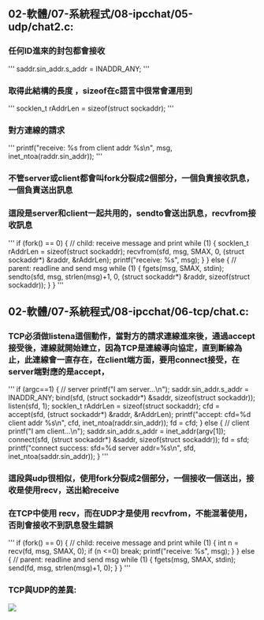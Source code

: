 ## 02-軟體/07-系統程式/08-ipcchat/05-udp/chat2.c:


### 任何ID進來的封包都會接收
'''
 saddr.sin_addr.s_addr = INADDR_ANY;
'''

### 取得此結構的長度 ，sizeof在c語言中很常會運用到
'''
 socklen_t rAddrLen = sizeof(struct sockaddr);
'''

###  對方連線的請求

'''
printf("receive: %s from client addr %s\n", msg, inet_ntoa(raddr.sin_addr));
'''

### 不管server或client都會叫fork分裂成2個部分，一個負責接收訊息，一個負責送出訊息

### 這段是server和client一起共用的，sendto會送出訊息，recvfrom接收訊息

'''
  if (fork() == 0) {
        // child: receive message and print
        while (1) {
            socklen_t rAddrLen = sizeof(struct sockaddr);
            recvfrom(sfd, msg, SMAX, 0, (struct sockaddr*) &raddr, &rAddrLen);
            printf("receive: %s", msg);
        }
    } else {
        // parent: readline and send msg
        while (1) {
            fgets(msg, SMAX, stdin);
            sendto(sfd, msg, strlen(msg)+1, 0, (struct sockaddr*) &raddr, sizeof(struct sockaddr));
        }
    }
'''

## 02-軟體/07-系統程式/08-ipcchat/06-tcp/chat.c:

### TCP必須做listena這個動作，當對方的請求連線進來後，通過accept接受後，連線就開始建立，因為TCP是連線導向協定，直到斷線為止，此連線會一直存在，在client端方面，要用connect接受，在server端對應的是accept，

'''
if (argc==1) { // server
        printf("I am server...\n");
        saddr.sin_addr.s_addr = INADDR_ANY;
        bind(sfd, (struct sockaddr*) &saddr, sizeof(struct sockaddr));
        listen(sfd, 1);
        socklen_t rAddrLen = sizeof(struct sockaddr);
        cfd = accept(sfd, (struct sockaddr*) &raddr, &rAddrLen);
        printf("accept: cfd=%d client addr %s\n", cfd, inet_ntoa(raddr.sin_addr));
        fd = cfd;
    } else { // client
        printf("I am client...\n");
        saddr.sin_addr.s_addr = inet_addr(argv[1]);
        connect(sfd, (struct sockaddr*) &saddr, sizeof(struct sockaddr));
        fd = sfd;
        printf("connect success: sfd=%d server addr=%s\n", sfd, inet_ntoa(saddr.sin_addr));
    }
'''

### 這段與udp很相似，使用fork分裂成2個部分，一個接收一個送出，接收是使用recv，送出給receive
### 在TCP中使用 recv，而在UDP才是使用 recvfrom，不能混著使用，否則會接收不到訊息發生錯誤

'''
if (fork() == 0) {
        // child: receive message and print
        while (1) {
            int n = recv(fd, msg, SMAX, 0);
            if (n <=0) break;
            printf("receive: %s", msg);
        }
    } else {
        // parent: readline and send msg
        while (1) {
            fgets(msg, SMAX, stdin);
            send(fd, msg, strlen(msg)+1, 0);
        }
    }
'''
### TCP與UDP的差異:

![](https://drive.google.com/uc?export=view&id=11JsO1jg0-jVonzWSI-u0uC_WbxMY0SB7)




